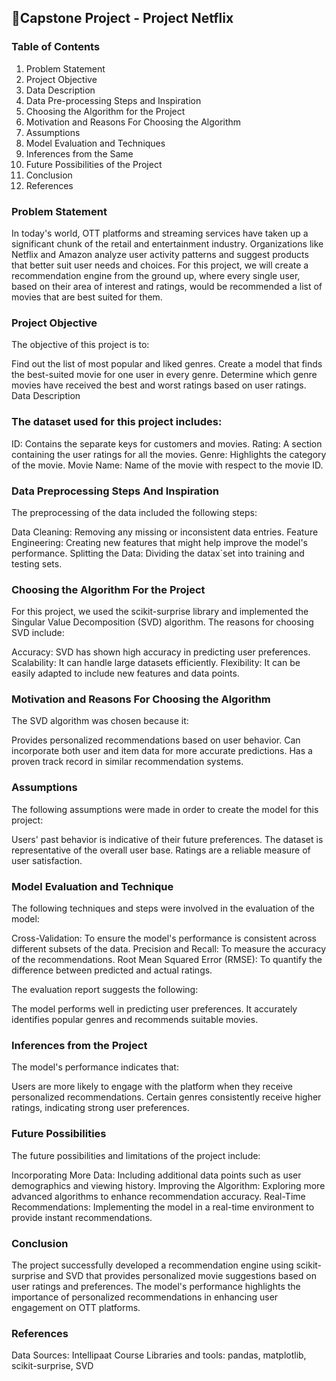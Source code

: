 ## 📁Capstone Project - Project  Netflix ##

### Table of Contents ###
1.	Problem Statement
2.	Project Objective
3.	Data Description
4.	Data Pre-processing Steps and Inspiration
5.	Choosing the Algorithm for the Project
6.	Motivation and Reasons For Choosing the Algorithm
7.	Assumptions
8.	Model Evaluation and Techniques
9.	Inferences from the Same
10.	Future Possibilities of the Project
11.	Conclusion
12.	References

### Problem Statement ###

In today's world, OTT platforms and streaming services have taken up a significant chunk of the retail and entertainment industry. Organizations like Netflix and Amazon analyze user activity patterns and suggest products that better suit user needs and choices. For this project, we will create a recommendation engine from the ground up, where every single user, based on their area of interest and ratings, would be recommended a list of movies that are best suited for them. 

### Project Objective ###

The objective of this project is to:

Find out the list of most popular and liked genres.
Create a model that finds the best-suited movie for one user in every genre.
Determine which genre movies have received the best and worst ratings based on user ratings. 
Data Description

### The dataset used for this project includes: ###

ID: Contains the separate keys for customers and movies.
Rating: A section containing the user ratings for all the movies.
Genre: Highlights the category of the movie.
Movie Name: Name of the movie with respect to the movie ID. 

### Data Preprocessing Steps And Inspiration ###

The preprocessing of the data included the following steps:

Data Cleaning: Removing any missing or inconsistent data entries.
Feature Engineering: Creating new features that might help improve the model's performance.
Splitting the Data: Dividing the datax`set into training and testing sets. 

### Choosing the Algorithm For the Project ###

For this project, we used the scikit-surprise library and implemented the Singular Value Decomposition (SVD) algorithm. The reasons for choosing SVD include:

Accuracy: SVD has shown high accuracy in predicting user preferences.
Scalability: It can handle large datasets efficiently.
Flexibility: It can be easily adapted to include new features and data points.

### Motivation and Reasons For Choosing the Algorithm ###

The SVD algorithm was chosen because it:

Provides personalized recommendations based on user behavior.
Can incorporate both user and item data for more accurate predictions.
Has a proven track record in similar recommendation systems. 

### Assumptions ###

The following assumptions were made in order to create the model for this project:

Users' past behavior is indicative of their future preferences.
The dataset is representative of the overall user base.
Ratings are a reliable measure of user satisfaction. 

### Model Evaluation and Technique ###

The following techniques and steps were involved in the evaluation of the model:

Cross-Validation: To ensure the model's performance is consistent across different subsets of the data.
Precision and Recall: To measure the accuracy of the recommendations.
Root Mean Squared Error (RMSE): To quantify the difference between predicted and actual ratings.

The evaluation report suggests the following:

The model performs well in predicting user preferences.
It accurately identifies popular genres and recommends suitable movies. 

### Inferences from the Project ###

The model's performance indicates that:

Users are more likely to engage with the platform when they receive personalized recommendations.
Certain genres consistently receive higher ratings, indicating strong user preferences. 

### Future Possibilities ###

The future possibilities and limitations of the project include: 

Incorporating More Data: Including additional data points such as user demographics and viewing history.
Improving the Algorithm: Exploring more advanced algorithms to enhance recommendation accuracy.
Real-Time Recommendations: Implementing the model in a real-time environment to provide instant recommendations. 

### Conclusion ###

The project successfully developed a recommendation engine using scikit-surprise and SVD that provides personalized movie suggestions based on user ratings and preferences. The model's performance highlights the importance of personalized recommendations in enhancing user engagement on OTT platforms. 

### References ###

Data Sources: Intellipaat Course
Libraries and tools: pandas, matplotlib, scikit-surprise, SVD

